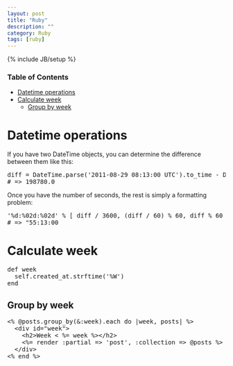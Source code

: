 ```yaml
---
layout: post
title: "Ruby"
description: ""
category: Ruby
tags: [ruby]
---
```

{% include JB/setup %}

<div id="dw__toc">
<h3 class="toggle">Table of Contents</h3>
<div>

<ul class="toc">
<li class="level1"><div class="li"><a href="#datetime_operations">Datetime operations</a></div></li>
<li class="level1"><div class="li"><a href="#calculate_week">Calculate week</a></div>
<ul class="toc">
<li class="level2"><div class="li"><a href="#group_by_week">Group by week</a></div></li>
</ul></li>
</ul>
</div>
</div>
<!-- TOC END -->

<h1 class="sectionedit1" id="datetime_operations">Datetime operations</h1>
<div class="level1">

<p>
If you have two DateTime objects, you can determine the difference between them like this:
</p>
<pre class="code">diff = DateTime.parse(&#039;2011-08-29 08:13:00 UTC&#039;).to_time - DateTime.parse(&#039;2011-08-27 01:00:00 UTC&#039;).to_time
# =&gt; 198780.0</pre>

<p>
Once you have the number of seconds, the rest is simply a formatting problem:
</p>
<pre class="code">&#039;%d:%02d:%02d&#039; % [ diff / 3600, (diff / 60) % 60, diff % 60 ]
# =&gt; &quot;55:13:00</pre>

</div>

<h1 class="sectionedit2" id="calculate_week">Calculate week</h1>
<div class="level1">
<pre class="code">def week  
  self.created_at.strftime(&#039;%W&#039;)
end</pre>

</div>

<h2 class="sectionedit3" id="group_by_week">Group by week</h2>
<div class="level2">
<pre class="code">&lt;% @posts.group_by(&amp;:week).each do |week, posts| %&gt;
  &lt;div id=&quot;week&quot;&gt;
    &lt;h2&gt;Week &lt; %= week %&gt;&lt;/h2&gt;
    &lt;%= render :partial =&gt; &#039;post&#039;, :collection =&gt; @posts %&gt;
  &lt;/div&gt;
&lt;% end %&gt;</pre>

</div>